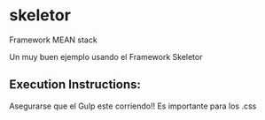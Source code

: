 skeletor
========
Framework MEAN stack

Un muy buen ejemplo usando el Framework Skeletor


Execution Instructions:
----------------------
Asegurarse que el Gulp este corriendo!! Es importante para los .css



